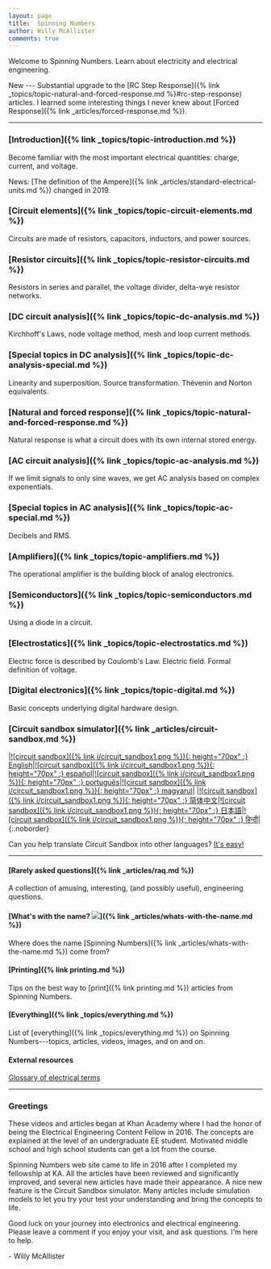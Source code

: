 ```yaml
--- 
layout: page
title:  Spinning Numbers 
author: Willy McAllister
comments: true
---
```


Welcome to Spinning Numbers. Learn about electricity and electrical engineering.

New --- Substantial upgrade to the [RC Step Response]({% link _topics/topic-natural-and-forced-response.md %}#rc-step-response) articles. I learned some interesting things I never knew about [Forced Response]({% link _articles/forced-response.md %}).

---

### [Introduction]({% link _topics/topic-introduction.md %})
Become familiar with the most important electrical quantities: charge, current, and voltage.

News: [The definition of the Ampere]({% link _articles/standard-electrical-units.md %}) changed in 2019.

### [Circuit elements]({% link _topics/topic-circuit-elements.md %})
Circuits are made of resistors, capacitors, inductors, and power sources.

### [Resistor circuits]({% link _topics/topic-resistor-circuits.md %})
Resistors in series and parallel, the voltage divider, delta-wye resistor networks.

### [DC circuit analysis]({% link _topics/topic-dc-analysis.md %})
Kirchhoff's Laws, node voltage method, mesh and loop current methods. 

### [Special topics in DC analysis]({% link _topics/topic-dc-analysis-special.md %})
Linearity and superposition. Source transformation. Thévenin and Norton equivalents.

### [Natural and forced response]({% link _topics/topic-natural-and-forced-response.md %})
Natural response is what a circuit does with its own internal stored energy.  

### [AC circuit analysis]({% link _topics/topic-ac-analysis.md %})
If we limit signals to only sine waves, we get AC analysis based on complex exponentials. 

### [Special topics in AC analysis]({% link _topics/topic-ac-special.md %})

Decibels and RMS.

### [Amplifiers]({% link _topics/topic-amplifiers.md %})
The operational amplifier is the building block of analog electronics.

### [Semiconductors]({% link _topics/topic-semiconductors.md %}) 
Using a diode in a circuit.

### [Electrostatics]({% link _topics/topic-electrostatics.md %})  
Electric force is described by Coulomb's Law. Electric field. Formal definition of voltage.

### [Digital electronics]({% link _topics/topic-digital.md %})
Basic concepts underlying digital hardware design.

### [Circuit sandbox simulator]({% link _articles/circuit-sandbox.md %})

|[![circuit sandbox]({% link i/circuit_sandbox1.png %}){: height="70px" :} English](https://spinningnumbers.org/circuit-sandbox/index.html)|[![circuit sandbox]({% link i/circuit_sandbox1.png %}){: height="70px" :} español](https://spinningnumbers.org/circuit-sandbox/index-es.html)|[![circuit sandbox]({% link i/circuit_sandbox1.png %}){: height="70px" :} português](https://spinningnumbers.org/circuit-sandbox/index-pt.html)|[![circuit sandbox]({% link i/circuit_sandbox1.png %}){: height="70px" :} magyarul](https://spinningnumbers.org/circuit-sandbox/index-hu.html)|
|[![circuit sandbox]({% link i/circuit_sandbox1.png %}){: height="70px" :} 简体中文](https://spinningnumbers.org/circuit-sandbox/index-zh.html)|[![circuit sandbox]({% link i/circuit_sandbox1.png %}){: height="70px" :} 日本語](https://spinningnumbers.org/circuit-sandbox/index-ja.html)|[![circuit sandbox]({% link i/circuit_sandbox1.png %}){: height="70px" :} हिन्दी](https://spinningnumbers.org/circuit-sandbox/index-hi.html)|
{:.noborder}

Can you help translate Circuit Sandbox into other languages? [It's easy!](a/circuit-sandbox.html#translation) 

---
#### [Rarely asked questions]({% link _articles/raq.md %})
A collection of amusing, interesting, (and possibly useful), engineering questions.

#### [What's with the name? <img class="sn-logo" src="/i/sn_logo.svg">]({% link _articles/whats-with-the-name.md %})     
Where does the name [Spinning Numbers]({% link _articles/whats-with-the-name.md %}) come from?

#### [Printing]({% link printing.md %})  
Tips on the best way to [print]({% link printing.md %}) articles from Spinning Numbers.

#### [Everything]({% link _topics/everything.md %})
List of [everything]({% link _topics/everything.md %}) on Spinning Numbers---topics, articles, videos, images, and on and on.

#### External resources

[Glossary of electrical terms](https://electricalschool.org/)

----

### Greetings

These videos and articles began at Khan Academy where I had the honor of being the Electrical Engineering Content Fellow in 2016. The concepts are explained at the level of an undergraduate EE student. Motivated middle school and high school students can get a lot from the course. 

Spinning Numbers web site came to life in 2016 after I completed my fellowship at KA. All the articles have been reviewed and significantly improved, and several new articles have made their appearance. A nice new feature is the Circuit Sandbox simulator. Many articles include simulation models to let you try your test your understanding and bring the concepts to life. 

Good luck on your journey into electronics and electrical engineering. Please leave a comment if you enjoy your visit, and ask questions. I'm here to help.

   \- Willy McAllister
